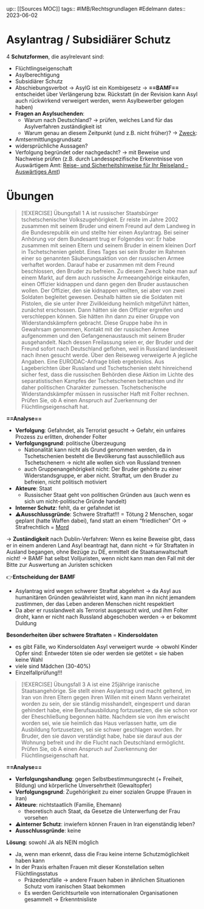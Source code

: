 up:: [[Sources MOC]]
tags:: #IMB/Rechtsgrundlagen #Edelmann 
dates:: 2023-06-02

# Asylantrag / Subsidiärer Schutz
4 **Schutzformen**, die asylrelevant sind:
- Flüchtlingseigenschaft
- Asylberechtigung
- Subsidiärer Schutz
- Abschiebungsverbot
→ AsylG ist ein Kombigesetz
→ **==BAMF==** entscheidet über Verlängerung bzw. Rückstatt (in der Revision kann Asyl auch rückwirkend verweigert werden, wenn Asylbewerber gelogen haben)
- **Fragen an Asylsuchenden**:
	- Warum nach Deutschland?
		→ prüfen, welches Land für das Asylverfahren zuständigkeit ist
	- Warum genau an diesem Zeitpunkt (und z.B. nicht früher)?
→ <u>Zweck</u>:
- Amtsermittlungsgrundsatz
- widersprüchliche Aussagen?
- Verfolgung begründet oder nachgedacht? → mit Beweise und Nachweise prüfen (z.B. durch Landesspezifische Erkenntnisse von Auswärtigem Amt: [Reise- und Sicherheitshinweise für Ihr Reiseland - Auswärtiges Amt](https://www.auswaertiges-amt.de/de/ReiseUndSicherheit/reise-und-sicherheitshinweise?openAccordionId=item-199348-1-panel))

# Übungen
> [!EXERCISE] Übungsfall 1
A ist russischer Staatsbürger tschetschenischer Volkszugehörigkeit. Er reiste im Jahre 2002 zusammen mit seinem Bruder und einem Freund auf dem Landweg in die Bundesrepublik ein und stellte hier einen Asylantrag. Bei seiner Anhörung vor dem Bundesamt trug er Folgendes vor: Er habe zusammen mit seinen Eltern und seinem Bruder in einem kleinen Dorf in Tschetschenien gelebt. Eines Tages sei sein Bruder im Rahmen einer so genannten Säuberungsaktion von der russischen Armee verhaftet worden. Darauf habe er zusammen mit dem Freund beschlossen, den Bruder zu befreien. Zu diesem Zweck habe man auf einem Markt, auf dem auch russische Armeeangehörige einkaufen, einen Offizier kidnappen und dann gegen den Bruder austauschen wollen. Der Offizier, den sie kidnappen wollten, sei aber von zwei Soldaten begleitet gewesen. Deshalb hätten sie die Soldaten mit Pistolen, die sie unter ihrer Zivilkleidung heimlich mitgeführt hätten, zunächst erschossen. Dann hätten sie den Offizier ergreifen und verschleppen können. Sie hätten ihn dann zu einer Gruppe von Widerstandskämpfern gebracht. Diese Gruppe habe ihn in Gewahrsam genommen, Kontakt mit der russischen Armee aufgenommen und den Gefangenenaustausch mit seinem Bruder ausgehandelt. Nach dessen Freilassung seien er, der Bruder und der Freund sofort nach Deutschland geflohen, weil in Russland landesweit nach ihnen gesucht werde.  Über den Reiseweg verweigerte A jegliche Angaben. Eine EURODAC-Anfrage blieb ergebnislos. Aus Lageberichten über Russland und Tschetschenien steht hinreichend sicher fest, dass die russischen Behörden diese Aktion im Lichte des separatistischen Kampfes der Tschetschenen betrachten und ihr daher politischen Charakter zumessen. Tschetschenische Widerstandskämpfer müssen in russischer Haft mit Folter rechnen.  
Prüfen Sie, ob A einen Anspruch auf Zuerkennung der Flüchtlingseigenschaft hat. 

**==Analyse==**
- **Verfolgung**: Gefahndet, als Terrorist gesucht → Gefahr, ein unfaires Prozess zu erlitten, drohender Folter
- **Verfolgungsgrund**: politische Überzeugung
	- Nationalität kann nicht als Grund genommen werden, da in Tschetschenien besteht die Bevölkerung fast ausschließlich aus Tschetschenern → nicht alle wollen sich von Russland trennen
	- auch Gruppenangehörigkeit nicht: Der Bruder gehörte zu einer Widerstandsgruppe, er aber nicht. Straftat, um den Bruder zu befreien, nicht politisch motiviert
- **Akteure**: Staat
	- Russischer Staat geht von politischen Gründen aus (auch wenn es sich um nicht-politische Gründe handelt)
- **Interner Schutz**: fehlt, da er gefahndet ist
- ⚠️**Ausschlussgründe**: Schwere Straftat!!! = Tötung 2 Menschen, sogar geplant (hatte Waffen dabei), fand statt an einem “friedlichen” Ort → Strafrechtlich = <u>Mord</u>

→ **Zuständigkeit** nach Dublin-Verfahren: Wenn es keine Beweise gibt, dass er in einem anderen Land Asyl beantragt hat, dann nicht
→ für Straftaten in Ausland begangen, ohne Bezüge zu DE, ermittelt die Staatsanwaltschaft nicht! 
→ BAMF hat selbst Volljuristen, wenn nicht kann man den Fall mit der Bitte zur Auswertung an Juristen schicken

👉**Entscheidung der BAMF**
- Asylantrag wird wegen schwerer Straftat abgelehnt
	→ da Asyl aus humanitären Gründen gewährleistet wird, kann man ihn nicht jemandem zustimmen, der das Leben anderen Menschen nicht respektiert
- Da aber er russlandweit als Terrorist ausgesucht wird, und ihm Folter droht, kann er nicht nach Russland abgeschoben werden → er bekommt Duldung

**Besonderheiten über schwere Straftaten** = **Kindersoldaten**
- es gibt Fälle, wo Kindersoldaten Asyl verweigert wurde
	→ obwohl Kinder Opfer sind: Entweder töten sie oder werden sie getötet = sie haben keine Wahl
- viele sind Mädchen (30-40%)
- Einzelfallprüfung!!!

> [!EXERCISE] Übungsfall 3 
> A ist eine 25jährige iranische Staatsangehörige. Sie stellt einen Asylantrag und macht geltend, im Iran von ihren Eltern gegen ihren Willen mit einem Mann verheiratet worden zu sein, der sie ständig misshandelt, eingesperrt und daran gehindert habe, eine Berufsausbildung fortzusetzen, die sie schon vor der Eheschließung begonnen hätte. Nachdem sie von ihm erwischt worden sei, wie sie heimlich das Haus verlassen hatte, um die Ausbildung fortzusetzen, sei sie schwer geschlagen worden. Ihr Bruder, den sie davon verständigt habe, habe sie darauf aus der Wohnung befreit und ihr die Flucht nach Deutschland ermöglicht. Prüfen Sie, ob A einen Anspruch auf Zuerkennung der Flüchtlingseigenschaft hat. 

**==Analyse==**
- **Verfolgungshandlung**: gegen Selbstbestimmungsrecht (+ Freiheit, Bildung) und körperliche Unversehrtheit (Gewaltopfer)
- **Verfolgungsgrund**: Zugehörigkeit zu einer sozialen Gruppe (Frauen in Iran)
- **Akteure**: nichtstaatlich (Familie, Ehemann)
	- theoretisch auch Staat, da Gesetze die Unterwerfung der Frau vorsehen
- ⚠️**interner Schutz**: inwiefern können Frauen in Iran eigenständig leben?
- **Ausschlussgründe**: keine

**Lösung**: sowohl JA als NEIN möglich
- Ja, wenn man erkennt, dass die Frau keine interne Schutzmöglichkeit haben kann
- In der Praxis erhalten Frauen mit dieser Konstellation selten Flüchtlingsstatus
	- Präzedenzfälle → andere Frauen haben in ähnlichen Situationen Schutz vom iranischen Staat bekommen
	- Es werden Gerichtsurteile von internationalen Organisationen gesammelt → Erkenntnisliste

